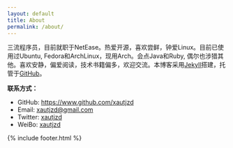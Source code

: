 ```yaml
---
layout: default
title: About
permalink: /about/
---
```


三流程序员，目前就职于NetEase。热爱开源，喜欢尝鲜，钟爱Linux。目前已使用过Ubuntu,
    Fedora和ArchLinux，现用Arch。会点Java和Ruby,
    偶尔也涉猎其他。喜欢安静，偏爱阅读，技术书籍偏多，欢迎交流。本博客采用[Jekyll](https://jekyllrb.com/)搭建，托管于[GitHub](https://github.com/)。

**联系方式：**

- GitHub: https://www.github.com/xautjzd
- Email: xautjzd@gmail.com
- Twitter: [xautjzd](https://www.twitter.com/xautjzd)
- WeiBo: [xautjzd](http://weibo.com/xautjzd)

{% include footer.html %}
